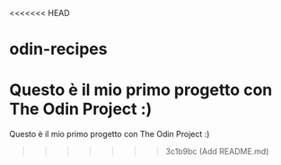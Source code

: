 <<<<<<< HEAD
# odin-recipes
Questo è il mio primo progetto con The Odin Project :)
=======
Questo è il mio primo progetto con The Odin Project :)
>>>>>>> 3c1b9bc (Add README.md)
